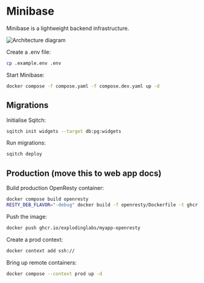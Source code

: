# Minibase

Minibase is a lightweight backend infrastructure.

<img alt="Architecture diagram" src="https://github.com/explodinglabs/minibase/blob/main/architecture.png?raw=true" />

Create a .env file:

```sh
cp .example.env .env
```

Start Minibase:

```sh
docker compose -f compose.yaml -f compose.dev.yaml up -d
```

## Migrations

Initialise Sqitch:
```sh
sqitch init widgets --target db:pg:widgets
```

Run migrations:

```sh
sqitch deploy
```

## Production (move this to web app docs)

Build production OpenResty container:

```sh
docker compose build openresty
RESTY_DEB_FLAVOR="-debug" docker build -f openresty/Dockerfile -t ghcr.io/explodinglabs/myapp-web .
```

Push the image:

```sh
docker push ghcr.io/explodinglabs/myapp-openresty
```

Create a prod context:

```sh
docker context add ssh://
```

Bring up remote containers:

```sh
docker compose --context prod up -d
```
